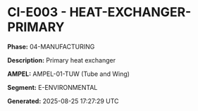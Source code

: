 # CI-E003 - HEAT-EXCHANGER-PRIMARY

**Phase:** 04-MANUFACTURING

**Description:** Primary heat exchanger

**AMPEL:** AMPEL-01-TUW (Tube and Wing)

**Segment:** E-ENVIRONMENTAL

**Generated:** 2025-08-25 17:27:29 UTC
